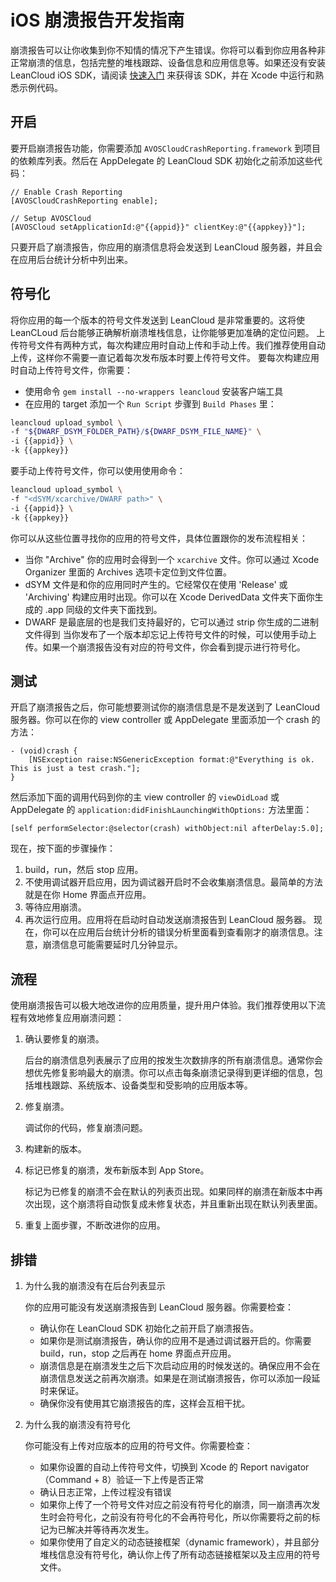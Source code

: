 # iOS 崩溃报告开发指南

崩溃报告可以让你收集到你不知情的情况下产生错误。你将可以看到你应用各种非正常崩溃的信息，包括完整的堆栈跟踪、设备信息和应用信息等。如果还没有安装 LeanCloud iOS SDK，请阅读 [快速入门](/start.html) 来获得该 SDK，并在 Xcode 中运行和熟悉示例代码。

## 开启

要开启崩溃报告功能，你需要添加 `AVOSCloudCrashReporting.framework` 到项目的依赖库列表。然后在 AppDelegate 的 LeanCloud SDK 初始化之前添加这些代码：

```objc
// Enable Crash Reporting
[AVOSCloudCrashReporting enable];

// Setup AVOSCloud
[AVOSCloud setApplicationId:@"{{appid}}" clientKey:@"{{appkey}}"];
```
只要开启了崩溃报告，你应用的崩溃信息将会发送到 LeanCloud 服务器，并且会在应用后台统计分析中列出来。

## 符号化
将你应用的每一个版本的符号文件发送到 LeanCloud 是非常重要的。这将使 LeanCLoud 后台能够正确解析崩溃堆栈信息，让你能够更加准确的定位问题。
上传符号文件有两种方式，每次构建应用时自动上传和手动上传。我们推荐使用自动上传，这样你不需要一直记着每次发布版本时要上传符号文件。
要每次构建应用时自动上传符号文件，你需要：

* 使用命令 `gem install --no-wrappers leancloud` 安装客户端工具
* 在应用的 target 添加一个 `Run Script` 步骤到 `Build Phases` 里：
```sh
leancloud upload_symbol \
-f "${DWARF_DSYM_FOLDER_PATH}/${DWARF_DSYM_FILE_NAME}" \
-i {{appid}} \
-k {{appkey}}
```

要手动上传符号文件，你可以使用使用命令：
```sh
leancloud upload_symbol \
-f "<dSYM/xcarchive/DWARF path>" \
-i {{appid}} \
-k {{appkey}}
```

你可以从这些位置寻找你的应用的符号文件，具体位置跟你的发布流程相关：

* 当你 "Archive" 你的应用时会得到一个 `xcarchive` 文件。你可以通过 Xcode Organizer 里面的 Archives 选项卡定位到文件位置。
* dSYM 文件是和你的应用同时产生的。它经常仅在使用 'Release' 或 'Archiving' 构建应用时出现。你可以在 Xcode DerivedData 文件夹下面你生成的 .app 同级的文件夹下面找到。
* DWARF 是最底层的也是我们支持最好的，它可以通过 strip 你生成的二进制文件得到
当你发布了一个版本却忘记上传符号文件的时候，可以使用手动上传。如果一个崩溃报告没有对应的符号文件，你会看到提示进行符号化。

## 测试
开启了崩溃报告之后，你可能想要测试你的崩溃信息是不是发送到了 LeanCloud 服务器。你可以在你的 view controller 或 AppDelegate 里面添加一个 crash 的方法：
```objc
- (void)crash {
    [NSException raise:NSGenericException format:@"Everything is ok. This is just a test crash."];
}
```
然后添加下面的调用代码到你的主 view controller 的 `viewDidLoad` 或 AppDelegate 的 `application:didFinishLaunchingWithOptions:` 方法里面：
```objc
[self performSelector:@selector(crash) withObject:nil afterDelay:5.0];
```
现在，按下面的步骤操作：

1. build，run，然后 stop 应用。
2. 不使用调试器开启应用，因为调试器开启时不会收集崩溃信息。最简单的方法就是在你 Home 界面点开应用。
3. 等待应用崩溃。
4. 再次运行应用。应用将在启动时自动发送崩溃报告到 LeanCloud 服务器。
现在，你可以在应用后台统计分析的错误分析里面看到查看刚才的崩溃信息。注意，崩溃信息可能需要延时几分钟显示。

## 流程
使用崩溃报告可以极大地改进你的应用质量，提升用户体验。我们推荐使用以下流程有效地修复应用崩溃问题：

1. 确认要修复的崩溃。

	后台的崩溃信息列表展示了应用的按发生次数排序的所有崩溃信息。通常你会想优先修复影响最大的崩溃。你可以点击每条崩溃记录得到更详细的信息，包括堆栈跟踪、系统版本、设备类型和受影响的应用版本等。
2. 修复崩溃。

	调试你的代码，修复崩溃问题。
3. 构建新的版本。
4. 标记已修复的崩溃，发布新版本到 App Store。

	标记为已修复的崩溃不会在默认的列表页出现。如果同样的崩溃在新版本中再次出现，这个崩溃将自动恢复成未修复状态，并且重新出现在默认列表里面。
5. 重复上面步骤，不断改进你的应用。

## 排错
1. 为什么我的崩溃没有在后台列表显示

	你的应用可能没有发送崩溃报告到 LeanCloud 服务器。你需要检查：
	* 确认你在 LeanCloud SDK 初始化之前开启了崩溃报告。
	* 如果你是测试崩溃报告，确认你的应用不是通过调试器开启的。你需要 build，run，stop 之后再在 home 界面点开应用。
	* 崩溃信息是在崩溃发生之后下次启动应用的时候发送的。确保应用不会在崩溃信息发送之前再次崩溃。如果是在测试崩溃报告，你可以添加一段延时来保证。
	* 确保你没有使用其它崩溃报告的库，这样会互相干扰。

2. 为什么我的崩溃没有符号化

	你可能没有上传对应版本的应用的符号文件。你需要检查：
	* 如果你设置的自动上传符号文件，切换到 Xcode 的 Report navigator （Command + 8）验证一下上传是否正常
	* 确认日志正常，上传过程没有错误
	* 如果你上传了一个符号文件对应之前没有符号化的崩溃，同一崩溃再次发生时会符号化，之前没有符号化的不会再符号化，所以你需要将之前的标记为已解决并等待再次发生。
	* 如果你使用了自定义的动态链接框架（dynamic framework），并且部分堆栈信息没有符号化，确认你上传了所有动态链接框架以及主应用的符号文件。

